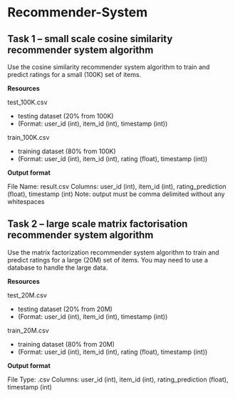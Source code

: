 # Recommender-System

## Task 1 – small scale cosine similarity recommender system algorithm

Use the cosine similarity recommender system algorithm to train and predict ratings for a small (100K) set of items.

**Resources**

test_100K.csv
- testing dataset (20% from 100K)
- (Format: user_id (int), item_id (int), timestamp (int))

train_100K.csv
- training dataset (80% from 100K)
- (Format: user_id (int), item_id (int), rating (float), timestamp (int))

**Output format**

File Name: result.csv
Columns: user_id (int), item_id (int), rating_prediction (float), timestamp (int)
Note: output must be comma delimited without any whitespaces

## Task 2 – large scale matrix factorisation recommender system algorithm

Use the matrix factorization recommender system algorithm to train and predict ratings for a large (20M) set of items. You may need to use a database to handle the large data.
 
**Resources**

test_20M.csv
- testing dataset (20% from 20M)
- (Format: user_id (int), item_id (int), timestamp (int))

train_20M.csv
- training dataset (80% from 20M)
- (Format: user_id (int), item_id (int), rating (float), timestamp (int))

**Output format**

File Type: .csv
Columns: user_id (int), item_id (int), rating_prediction (float), timestamp (int)
